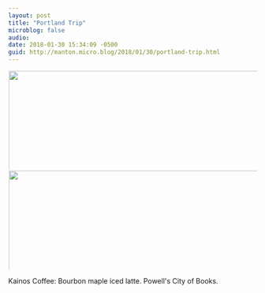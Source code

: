 ```yaml
---
layout: post
title: "Portland Trip"
microblog: false
audio: 
date: 2018-01-30 15:34:09 -0500
guid: http://manton.micro.blog/2018/01/30/portland-trip.html
---
```




<a href="http://manton.micro.blog/uploads/2018/2f550072b0.jpg"><img src="http://manton.micro.blog/uploads/2018/2f550072b0.jpg" width="600" height="600" style="max-height: 200px; width: auto; padding: 1px;" /></a><a href="http://manton.micro.blog/uploads/2018/bbd58ccb40.jpg"><img src="http://manton.micro.blog/uploads/2018/bbd58ccb40.jpg" width="600" height="600" style="max-height: 200px; width: auto; padding: 1px;" /></a>

Kainos Coffee: Bourbon maple iced latte. Powell's City of Books.




